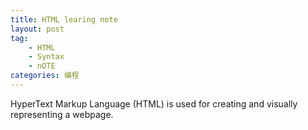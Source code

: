 ```yaml
---
title: HTML learing note
layout: post
tag:
    - HTML
    - Syntax
    - nOTE
categories: 编程
---
```


HyperText Markup Language (HTML) is used for creating and visually representing a webpage.
